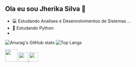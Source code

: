 ## Ola eu sou Jherika Silva 👋

- 💻 Estudando Analises e Desenvolvimentos de Sistemas  ...
- 🌱 Estudando Python
- 
![Anurag's GitHub stats](https://github-readme-stats.vercel.app/api?username=JherikaSilva&show_icons=true&theme=radical)
![Top Langs](https://github-readme-stats.vercel.app/api/top-langs/?username=JherikaSilva&layout=compact)

<img src="https://cdn.jsdelivr.net/gh/devicons/devicon@latest/icons/python/python-original.svg" width="40" height="40"/>

<a href="mailto:pereirajherika@gmail.com" target="_blank">
  <img src="https://cdn.jsdelivr.net/gh/devicons/devicon/icons/google/google-original.svg" width="30" height="30"/>
</a>
  <a href="https://www.linkedin.com/in/JherikaSilva/" target="_blank">
    <img src="https://cdn.jsdelivr.net/gh/devicons/devicon/icons/linkedin/linkedin-original.svg" width="30" height="30"/>
  </a>


